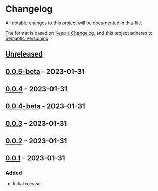 # Changelog

All notable changes to this project will be documented in this file.

The format is based on [Keep a Changelog](https://keepachangelog.com/en/1.0.0/),
and this project adheres to [Semantic Versioning](https://semver.org/spec/v2.0.0.html).

## [Unreleased]

## [0.0.5-beta] - 2023-01-31

## [0.0.4] - 2023-01-31

## [0.0.4-beta] - 2023-01-31

## [0.0.3] - 2023-01-31

## [0.0.2] - 2023-01-31

## [0.0.1] - 2023-01-31

### Added

- Initial release.


[Unreleased]: https://github.com/wagnerlduarte/releasy-action/compare/v0.0.5-beta...HEAD
[0.0.5-beta]: https://github.com/wagnerlduarte/releasy-action/compare/v0.0.4...v0.0.5-beta
[0.0.4]: https://github.com/wagnerlduarte/releasy-action/compare/v0.0.4-beta...v0.0.4
[0.0.4-beta]: https://github.com/wagnerlduarte/releasy-action/compare/v0.0.3...v0.0.4-beta
[0.0.3]: https://github.com/wagnerlduarte/releasy-action/compare/v0.0.2...v0.0.3
[0.0.2]: https://github.com/wagnerlduarte/releasy-action/compare/v0.0.1...v0.0.2
[0.0.1]: https://github.com/wagnerlduarte/releasy-action/compare/v0.0.0...v0.0.1